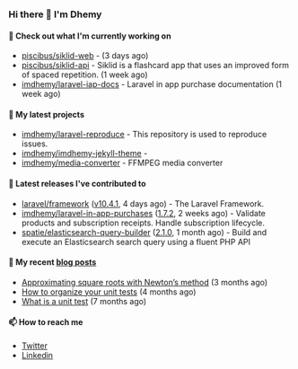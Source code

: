 ### Hi there 👋 I'm Dhemy

#### 👷 Check out what I'm currently working on

- [piscibus/siklid-web](https://github.com/piscibus/siklid-web) -  (3 days ago)
- [piscibus/siklid-api](https://github.com/piscibus/siklid-api) - Siklid is a flashcard app that uses an improved form of spaced repetition.  (1 week ago)
- [imdhemy/laravel-iap-docs](https://github.com/imdhemy/laravel-iap-docs) - Laravel in app purchase documentation (1 week ago)

#### 🌱 My latest projects

- [imdhemy/laravel-reproduce](https://github.com/imdhemy/laravel-reproduce) - This repository is used to reproduce issues.
- [imdhemy/imdhemy-jekyll-theme](https://github.com/imdhemy/imdhemy-jekyll-theme) - 
- [imdhemy/media-converter](https://github.com/imdhemy/media-converter) - FFMPEG media converter

#### 🔭 Latest releases I've contributed to

- [laravel/framework](https://github.com/laravel/framework) ([v10.4.1](https://github.com/laravel/framework/releases/tag/v10.4.1), 4 days ago) - The Laravel Framework.
- [imdhemy/laravel-in-app-purchases](https://github.com/imdhemy/laravel-in-app-purchases) ([1.7.2](https://github.com/imdhemy/laravel-in-app-purchases/releases/tag/1.7.2), 2 weeks ago) - Validate products and subscription receipts. Handle subscription lifecycle.
- [spatie/elasticsearch-query-builder](https://github.com/spatie/elasticsearch-query-builder) ([2.1.0](https://github.com/spatie/elasticsearch-query-builder/releases/tag/2.1.0), 1 month ago) - Build and execute an Elasticsearch search query using a fluent PHP API

#### 📜 My recent [blog posts](https://imdhemy.com/)

- [Approximating square roots with Newton’s method](https://imdhemy.com/blog/dsa/approximating-square-roots-with-newton&#39;s-method.html) (3 months ago)
- [How to organize your unit tests](https://imdhemy.com/blog/testing/how-to-organize-your-unit-tests.html) (4 months ago)
- [What is a unit test](https://imdhemy.com/blog/testing/what-is-a-unit-test.html) (7 months ago)

#### 📫 How to reach me

- [Twitter](https://twitter.com/imdhemy)
- [Linkedin](https://linkedin.com/in/imdhemy)
